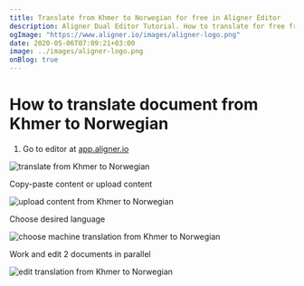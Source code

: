 ```yaml
---
title: Translate from Khmer to Norwegian for free in Aligner Editor
description: Aligner Dual Editor Tutorial. How to translate for free from Khmer to Norwegian. Aligner is multilingual document management platform. 
ogImage: "https://www.aligner.io/images/aligner-logo.png"
date: 2020-05-06T07:09:21+03:00
image: ../images/aligner-logo.png
onBlog: true
---
```


# How to translate document from Khmer to Norwegian

1. Go to editor at [app.aligner.io](https://app.aligner.io "Aligner App web page")

![translate from Khmer to Norwegian](../aligner-blank-editor.png "translate from Khmer to Norwegian")

Copy-paste content or upload content

![upload content from Khmer to Norwegian](../aligner-uploaded-document.png "upload content from Khmer to Norwegian")

Choose desired language

![choose machine translation from Khmer to Norwegian](../aligner-language-dropdown.png "choose machine translation from Khmer to Norwegian")

Work and edit 2 documents in parallel

![edit translation from Khmer to Norwegian](../aligner-double-sitded-editor.png "edit translation from Khmer to Norwegian")

